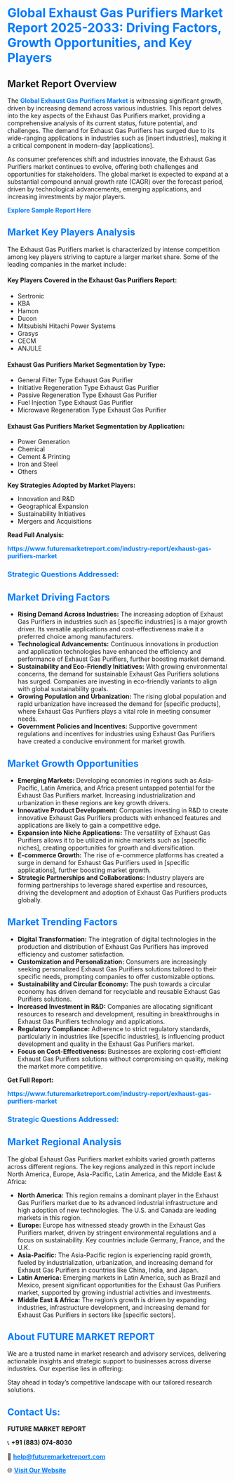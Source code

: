 <h1 style="color: #007BFF;">Global Exhaust Gas Purifiers Market Report 2025-2033: Driving Factors, Growth Opportunities, and Key Players</h1>

<section id="overview">
<h2>Market Report Overview</h2>
<p>The <a href="https://www.futuremarketreport.com/industry-report/exhaust-gas-purifiers-market" style="color: #007BFF; text-decoration: none;"><strong>Global Exhaust Gas Purifiers Market</strong></a> is witnessing significant growth, driven by increasing demand across various industries. This report delves into the key aspects of the Exhaust Gas Purifiers market, providing a comprehensive analysis of its current status, future potential, and challenges. The demand for Exhaust Gas Purifiers has surged due to its wide-ranging applications in industries such as [insert industries], making it a critical component in modern-day [applications].</p>
<p>As consumer preferences shift and industries innovate, the Exhaust Gas Purifiers market continues to evolve, offering both challenges and opportunities for stakeholders. The global market is expected to expand at a substantial compound annual growth rate (CAGR) over the forecast period, driven by technological advancements, emerging applications, and increasing investments by major players.</p>
</section>

<section id="overview">
<p><a href="https://www.futuremarketreport.com/request-sample/reportId=87954" style="color: #007BFF; text-decoration: none;"><strong>Explore Sample Report Here</strong></a></p>
</section>

<section id="key-players">
<h2 style="color: #007BFF;">Market Key Players Analysis</h2>
<p>The Exhaust Gas Purifiers market is characterized by intense competition among key players striving to capture a larger market share. Some of the leading companies in the market include:</p>
<h4>Key Players Covered in the Exhaust Gas Purifiers Report:</h4>
<ul><li>Sertronic</li><li>KBA</li><li>Hamon</li><li>Ducon</li><li>Mitsubishi Hitachi Power Systems</li><li>Grasys</li><li>CECM</li><li>ANJULE</li></ul>
<h4>Exhaust Gas Purifiers Market Segmentation by Type:</h4>
<ul><li>General Filter Type Exhaust Gas Purifier</li><li>Initiative Regeneration Type Exhaust Gas Purifier</li><li>Passive Regeneration Type Exhaust Gas Purifier</li><li>Fuel Injection Type Exhaust Gas Purifier</li><li>Microwave Regeneration Type Exhaust Gas Purifier</li></ul>

<h4>Exhaust Gas Purifiers Market Segmentation by Application:</h4>
<ul><li>Power Generation</li><li>Chemical</li><li>Cement &amp; Printing</li><li>Iron and Steel</li><li>Others</li></ul>
<p><strong>Key Strategies Adopted by Market Players:</strong></p>
<ul>
<li>Innovation and R&D</li>
<li>Geographical Expansion</li>
<li>Sustainability Initiatives</li>
<li>Mergers and Acquisitions</li>
</ul>
</section>

<section>
<p><strong>Read Full Analysis: </strong></p><a href="https://www.futuremarketreport.com/industry-report/exhaust-gas-purifiers-market" style="color: #007BFF; text-decoration: none;"><strong>https://www.futuremarketreport.com/industry-report/exhaust-gas-purifiers-market</strong></a>
<h3 style="color: #007BFF;">Strategic Questions Addressed:</h3>
</section>

<section id="driving-factors">
<h2 style="color: #007BFF;">Market Driving Factors</h2>
<ul>
<li><strong>Rising Demand Across Industries:</strong> The increasing adoption of Exhaust Gas Purifiers in industries such as [specific industries] is a major growth driver. Its versatile applications and cost-effectiveness make it a preferred choice among manufacturers.</li>
<li><strong>Technological Advancements:</strong> Continuous innovations in production and application technologies have enhanced the efficiency and performance of Exhaust Gas Purifiers, further boosting market demand.</li>
<li><strong>Sustainability and Eco-Friendly Initiatives:</strong> With growing environmental concerns, the demand for sustainable Exhaust Gas Purifiers solutions has surged. Companies are investing in eco-friendly variants to align with global sustainability goals.</li>
<li><strong>Growing Population and Urbanization:</strong> The rising global population and rapid urbanization have increased the demand for [specific products], where Exhaust Gas Purifiers plays a vital role in meeting consumer needs.</li>
<li><strong>Government Policies and Incentives:</strong> Supportive government regulations and incentives for industries using Exhaust Gas Purifiers have created a conducive environment for market growth.</li>
</ul>
</section>

<section id="growth-opportunities">
<h2 style="color: #007BFF;">Market Growth Opportunities</h2>
<ul>
<li><strong>Emerging Markets:</strong> Developing economies in regions such as Asia-Pacific, Latin America, and Africa present untapped potential for the Exhaust Gas Purifiers market. Increasing industrialization and urbanization in these regions are key growth drivers.</li>
<li><strong>Innovative Product Development:</strong> Companies investing in R&D to create innovative Exhaust Gas Purifiers products with enhanced features and applications are likely to gain a competitive edge.</li>
<li><strong>Expansion into Niche Applications:</strong> The versatility of Exhaust Gas Purifiers allows it to be utilized in niche markets such as [specific niches], creating opportunities for growth and diversification.</li>
<li><strong>E-commerce Growth:</strong> The rise of e-commerce platforms has created a surge in demand for Exhaust Gas Purifiers used in [specific applications], further boosting market growth.</li>
<li><strong>Strategic Partnerships and Collaborations:</strong> Industry players are forming partnerships to leverage shared expertise and resources, driving the development and adoption of Exhaust Gas Purifiers products globally.</li>
</ul>
</section>

<section id="trending-factors">
<h2 style="color: #007BFF;">Market Trending Factors</h2>
<ul>
<li><strong>Digital Transformation:</strong> The integration of digital technologies in the production and distribution of Exhaust Gas Purifiers has improved efficiency and customer satisfaction.</li>
<li><strong>Customization and Personalization:</strong> Consumers are increasingly seeking personalized Exhaust Gas Purifiers solutions tailored to their specific needs, prompting companies to offer customizable options.</li>
<li><strong>Sustainability and Circular Economy:</strong> The push towards a circular economy has driven demand for recyclable and reusable Exhaust Gas Purifiers solutions.</li>
<li><strong>Increased Investment in R&D:</strong> Companies are allocating significant resources to research and development, resulting in breakthroughs in Exhaust Gas Purifiers technology and applications.</li>
<li><strong>Regulatory Compliance:</strong> Adherence to strict regulatory standards, particularly in industries like [specific industries], is influencing product development and quality in the Exhaust Gas Purifiers market.</li>
<li><strong>Focus on Cost-Effectiveness:</strong> Businesses are exploring cost-efficient Exhaust Gas Purifiers solutions without compromising on quality, making the market more competitive.</li>
</ul>
</section>

<section>
<p><strong>Get Full Report: </strong></p><a href="https://www.futuremarketreport.com/industry-report/exhaust-gas-purifiers-market" style="color: #007BFF; text-decoration: none;"><strong>https://www.futuremarketreport.com/industry-report/exhaust-gas-purifiers-market</strong></a>
<h3 style="color: #007BFF;">Strategic Questions Addressed:</h3>
</section>


<section id="regional-analysis">
<h2 style="color: #007BFF;">Market Regional Analysis</h2>
<p>The global Exhaust Gas Purifiers market exhibits varied growth patterns across different regions. The key regions analyzed in this report include North America, Europe, Asia-Pacific, Latin America, and the Middle East & Africa:</p>
<ul>
<li><strong>North America:</strong> This region remains a dominant player in the Exhaust Gas Purifiers market due to its advanced industrial infrastructure and high adoption of new technologies. The U.S. and Canada are leading markets in this region.</li>
<li><strong>Europe:</strong> Europe has witnessed steady growth in the Exhaust Gas Purifiers market, driven by stringent environmental regulations and a focus on sustainability. Key countries include Germany, France, and the U.K.</li>
<li><strong>Asia-Pacific:</strong> The Asia-Pacific region is experiencing rapid growth, fueled by industrialization, urbanization, and increasing demand for Exhaust Gas Purifiers in countries like China, India, and Japan.</li>
<li><strong>Latin America:</strong> Emerging markets in Latin America, such as Brazil and Mexico, present significant opportunities for the Exhaust Gas Purifiers market, supported by growing industrial activities and investments.</li>
<li><strong>Middle East & Africa:</strong> The region’s growth is driven by expanding industries, infrastructure development, and increasing demand for Exhaust Gas Purifiers in sectors like [specific sectors].</li>
</ul>
</section>

<footer>
<h2 style="color: #007BFF;">About FUTURE MARKET REPORT</h2>
<p>We are a trusted name in market research and advisory services, delivering actionable insights and strategic support to businesses across diverse industries. Our expertise lies in offering:</p>

<p>Stay ahead in today’s competitive landscape with our tailored research solutions.</p>

<h2 style="color: #007BFF;">Contact Us:</h2>
<p><strong>FUTURE MARKET REPORT</strong></p>
<p>📞 <strong>+91 (883) 074-8030</strong></p>
<p>📧 <strong><a href="mailto:help@futuremarketreport.com" style="color: #007BFF;">help@futuremarketreport.com</a></strong></p>
<p>🌐 <strong><a href="https://www.futuremarketreport.com/" style="color: #007BFF;">Visit Our Website</a></strong></p>
</footer>